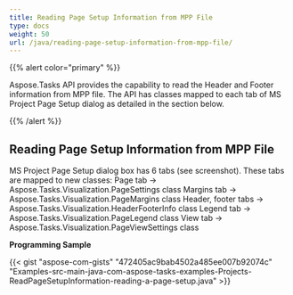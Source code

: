 ```yaml
---
title: Reading Page Setup Information from MPP File
type: docs
weight: 50
url: /java/reading-page-setup-information-from-mpp-file/
---
```


{{% alert color="primary" %}} 

Aspose.Tasks API provides the capability to read the Header and Footer information from MPP file. The API has classes mapped to each tab of MS Project Page Setup dialog as detailed in the section below.

{{% /alert %}} 
## **Reading Page Setup Information from MPP File**
MS Project Page Setup dialog box has 6 tabs (see screenshot). These tabs are mapped to new classes:
Page tab -> Aspose.Tasks.Visualization.PageSettings class
Margins tab -> Aspose.Tasks.Visualization.PageMargins class
Header, footer tabs -> Aspose.Tasks.Visualization.HeaderFooterInfo class
Legend tab -> Aspose.Tasks.Visualization.PageLegend class
View tab -> Aspose.Tasks.Visualization.PageViewSettings class

**Programming Sample**

{{< gist "aspose-com-gists" "472405ac9bab4502a485ee007b92074c" "Examples-src-main-java-com-aspose-tasks-examples-Projects-ReadPageSetupInformation-reading-a-page-setup.java" >}}
